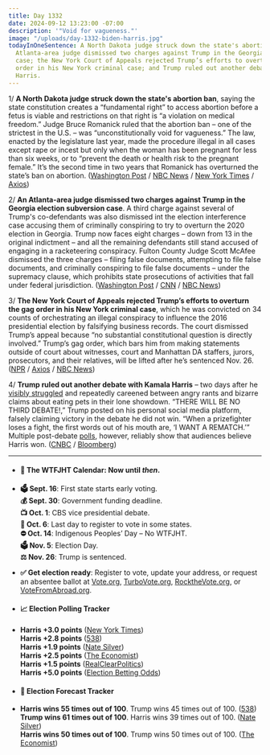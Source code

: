 ```yaml
---
title: Day 1332
date: 2024-09-12 13:23:00 -07:00
description: '"Void for vagueness."'
image: "/uploads/day-1332-biden-harris.jpg"
todayInOneSentence: A North Dakota judge struck down the state's abortion ban; an
  Atlanta-area judge dismissed two charges against Trump in the Georgia election subversion
  case; the New York Court of Appeals rejected Trump’s efforts to overturn the gag
  order in his New York criminal case; and Trump ruled out another debate with Kamala
  Harris.
---
```


1/ **A North Dakota judge struck down the state's abortion ban**, saying the state constitution creates a “fundamental right” to access abortion before a fetus is viable and restrictions on that right is “a violation on medical freedom.” Judge Bruce Romanick ruled that the abortion ban – one of the strictest in the U.S. – was “unconstitutionally void for vagueness.” The law, enacted by the legislature last year, made the procedure illegal in all cases except rape or incest but only when the woman has been pregnant for less than six weeks, or to “prevent the death or health risk to the pregnant female.” It’s the second time in two years that Romanick has overturned the state’s ban on abortion. ([Washington Post](https://www.washingtonpost.com/nation/2024/09/12/north-dakota-abortion-ban-overturned/) / [NBC News](https://www.nbcnews.com/politics/politics-news/north-dakota-judge-strikes-state-abortion-ban-rcna170875) / [New York Times](https://www.nytimes.com/2024/09/12/us/north-dakota-abortion-ban-overturned.html) / [Axios](https://www.axios.com/2024/09/12/north-dakota-abortion-ban))

2/ **An Atlanta-area judge dismissed two charges against Trump in the Georgia election subversion case**. A third charge against several of Trump's co-defendants was also dismissed int the election interference case accusing them of criminally conspiring to try to overturn the 2020 election in Georgia. Trump now faces eight charges – down from 13 in the original indictment – and all the remaining defendants still stand accused of engaging in a racketeering conspiracy. Fulton County Judge Scott McAfee dismissed the three charges – filing false documents, attempting to file false documents, and criminally conspiring to file false documents – under the supremacy clause, which prohibits state prosecutions of activities that fall under federal jurisdiction. ([Washington Post](https://www.washingtonpost.com/national-security/2024/09/12/trump-georgia-case-charges-dismissed/) / [CNN](https://www.cnn.com/2024/09/12/politics/trump-georgia-election-subversion-charges/index.html) / [NBC News](https://www.nbcnews.com/politics/donald-trump/judge-narrows-election-interference-case-trump-georgia-rcna170898))

3/ **The New York Court of Appeals rejected Trump’s efforts to overturn the gag order in his New York criminal case**, which he was convicted on 34 counts of orchestrating an illegal conspiracy to influence the 2016 presidential election by falsifying business records. The court dismissed Trump’s appeal because “no substantial constitutional question is directly involved.” Trump’s gag order, which bars him from making statements outside of court about witnesses, court and Manhattan DA staffers, jurors, prosecutors, and their relatives, will be lifted after he’s sentenced Nov. 26. ([NPR](https://www.axios.com/2024/09/12/trump-failed-gag-order-appeal-new-york) / [Axios](https://www.npr.org/2024/09/12/g-s1-22322/trump-new-york-gag-order-appeal) / [NBC News](https://www.nbcnews.com/politics/2024-election/live-blog/harris-trump-presidential-election-live-updates-rcna170755))

4/ **Trump ruled out another debate with Kamala Harris** – two days after he [visibly struggled](https://whatthefuckjusthappenedtoday.com/2024/09/11/day-1331/) and repeatedly careened between angry rants and bizarre claims about eating pets in their lone showdown. “THERE WILL BE NO THIRD DEBATE!,” Trump posted on his personal social media platform, falsely claiming victory in the debate he did not win. “When a prizefighter loses a fight, the first words out of his mouth are, ‘I WANT A REMATCH.’” Multiple post-debate [polls](https://www.washingtonpost.com/politics/2024/09/11/kamala-harris-debate-performance-polls/), however, reliably show that audiences believe Harris won. ([CNBC](https://www.cnbc.com/2024/09/12/trump-rejects-second-harris-debate.html) / [Bloomberg](https://www.bloomberg.com/news/articles/2024-09-12/trump-rules-out-more-presidential-debates-with-harris))

---

* #### 📅 The WTFJHT Calendar: Now until *then*.

* **🗳️ Sept. 16**: First state starts early voting. \
  **💰 Sept. 30**: Government funding deadline. \
  **📺 Oct. 1**: CBS vice presidential debate. \
  **📆 Oct. 6**: Last day to register to vote in some states. \
  **⛔️ Oct. 14**: Indigenous Peoples’ Day – No WTFJHT. \
  **🗳️ Nov. 5**: Election Day. \
  **⚖️ Nov. 26**: Trump is sentenced.

* **✅ Get election ready**: Register to vote, update your address, or request an absentee ballot at [Vote.org](https://www.vote.org/), [TurboVote.org](https://turbovote.org/), [RocktheVote.org](https://www.rockthevote.org/), or [VoteFromAbroad.org](https://www.votefromabroad.org/).

* #### 📈 Election Polling Tracker

* **Harris \+3.0 points** ([New York Times](https://www.nytimes.com/interactive/2024/us/elections/polls-president.html)) \
  **Harris \+2.8 points** ([538](https://projects.fivethirtyeight.com/polls/president-general/2024/national/)) \
  **Harris \+1.9 points** ([Nate Silver](https://www.natesilver.net/p/nate-silver-2024-president-election-polls-model)) \
  **Harris \+2.5 points** ([The Economist](https://www.economist.com/interactive/us-2024-election/trump-harris-polls)) \
  **Harris \+1.5 points** ([RealClearPolitics](https://www.realclearpolling.com/polls/president/general/2024/trump-vs-harris)) \
  **Harris \+5.0 points** ([Election Betting Odds](https://www.electionbettingodds.com/))

* #### 🔮 Election Forecast Tracker

* **Harris wins 55 times out of 100**. Trump wins 45 times out of 100. ([538](https://projects.fivethirtyeight.com/2024-election-forecast/)) \
  **Trump wins 61 times out of 100**. Harris wins 39 times out of 100. ([Nate Silver](https://www.natesilver.net/p/nate-silver-2024-president-election-polls-model)) \
  **Harris wins 50 times out of 100**. Trump wins 50 times out of 100. ([The Economist](https://www.economist.com/interactive/us-2024-election/prediction-model/president/))